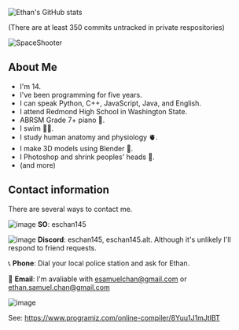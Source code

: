 ![Ethan's GitHub stats](https://github-readme-stats.vercel.app/api?username=eschan145&show_icons=true&theme=responsive)

(There are at least 350 commits untracked in private respositories)

![SpaceShooter](https://api.githubtrends.io/user/svg/eschan145/repos?time_range=one_year&include_private=True&group=other&loc_metric=changed&theme=classic)

## About Me

* I'm 14.
* I've been programming for five years.
* I can speak Python, C++, JavaScript, Java, and English.
* I attend Redmond High School in Washington State.
* ABRSM Grade 7+ piano 🎹.
* I swim 🏊‍♂️.
* I study human anatomy and physiology 🫀.
* I make 3D models using Blender 🍩.
* I Photoshop and shrink peoples' heads 🥟.
* (and more)

## Contact information

There are several ways to contact me.

![image](https://github.com/user-attachments/assets/0093064e-983a-4fb2-b7b8-79ce466f7c80) **SO**: eschan145

![image](https://github.com/user-attachments/assets/7e36cf58-2076-48a4-8013-4bccb44ba00c) **Discord**: eschan145, eschan145.alt. Although it's unlikely I'll respond to friend requests.

📞 **Phone**: Dial your local police station and ask for Ethan.

📧 **Email**: I'm avaliable with [esamuelchan@gmail.com](esamuelchan@gmail.com) or [ethan.samuel.chan@gmail.com](ethan.samuel.chan@gmail.com)

![image](https://github.com/user-attachments/assets/454761a9-462b-4607-bcf5-aaa184e26b31)

See: <https://www.programiz.com/online-compiler/8Yuu1J1mJtIBT>
